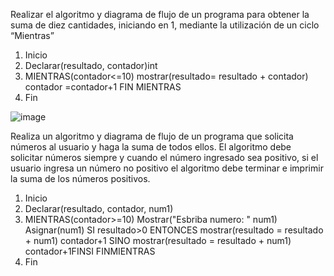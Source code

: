 Realizar el algoritmo y diagrama de flujo de un programa para obtener la suma de diez cantidades, iniciando en 1, mediante la utilización de un ciclo “Mientras”

1. Inicio
2. Declarar(resultado, contador)int
3. MIENTRAS(contador<=10) mostrar(resultado= resultado + contador) contador =contador+1 FIN MIENTRAS
4. Fin

![image](https://user-images.githubusercontent.com/102439883/161310258-a00b81f6-f7a5-448d-86b9-f110a4d0ca7a.png)


Realiza un algoritmo y diagrama de flujo de un programa que solicita números al usuario y haga la suma de todos ellos. El algoritmo debe solicitar números siempre y cuando el número ingresado sea positivo, si el usuario ingresa un número no positivo el algoritmo debe terminar e imprimir la suma de los números positivos.

1. Inicio
2. Declarar(resultado, contador, num1)
3. MIENTRAS(contador>=10) Mostrar("Esbriba numero: " num1) Asignar(num1) SI resultado>0 ENTONCES mostrar(resultado = resultado + num1) contador+1 SINO mostrar(resultado = resultado + num1) contador+1FINSI FINMIENTRAS
4. Fin

